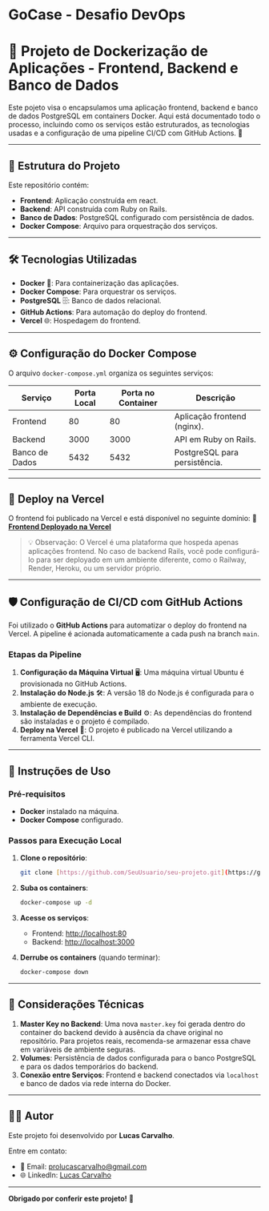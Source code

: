 # GoCase - Desafio DevOps
# 🚀 Projeto de Dockerização de Aplicações - Frontend, Backend e Banco de Dados

Este pojeto visa o encapsulamos uma aplicação frontend, backend e banco de dados PostgreSQL em containers Docker. Aqui está documentado todo o processo, incluindo como os serviços estão estruturados, as tecnologias usadas e a configuração de uma pipeline CI/CD com GitHub Actions. 🌟

---

## 📂 Estrutura do Projeto

Este repositório contém:

- **Frontend**: Aplicação construída em react.
- **Backend**: API construída com Ruby on Rails.
- **Banco de Dados**: PostgreSQL configurado com persistência de dados.
- **Docker Compose**: Arquivo para orquestração dos serviços.
<!-- - **GitHub Actions**: Pipeline CI/CD para deploy do frontend. -->

---

## 🛠️ Tecnologias Utilizadas

- **Docker** 🐳: Para containerização das aplicações.
- **Docker Compose**: Para orquestrar os serviços.
- **PostgreSQL** 🗄️: Banco de dados relacional.
- **GitHub Actions**: Para automação do deploy do frontend.
- **Vercel** 🌐: Hospedagem do frontend.

---

## ⚙️ Configuração do Docker Compose

O arquivo `docker-compose.yml` organiza os seguintes serviços:

| Serviço       | Porta Local | Porta no Container | Descrição                          |
|---------------|-------------|---------------------|--------------------------------------|
| Frontend      | 80          | 80                  | Aplicação frontend (nginx).        |
| Backend       | 3000        | 3000               | API em Ruby on Rails.              |
| Banco de Dados| 5432        | 5432               | PostgreSQL para persistência.      |


---

## 🚀 Deploy na Vercel

O frontend foi publicado na Vercel e está disponível no seguinte domínio:
🔗 **[Frontend Deployado na Vercel](https://pokeapiweb-devlucasvcarvalho.vercel.app/)**

> 💡 Observação: O Vercel é uma plataforma que hospeda apenas aplicações frontend. No caso de backend Rails, você pode configurá-lo para ser deployado em um ambiente diferente, como o Railway, Render, Heroku, ou um servidor próprio.
---

## 🛡️ Configuração de CI/CD com GitHub Actions

Foi utilizado o **GitHub Actions** para automatizar o deploy do frontend na Vercel. A pipeline é acionada automaticamente a cada push na branch `main`.

### Etapas da Pipeline
1. **Configuração da Máquina Virtual** 🖥️:  Uma máquina virtual Ubuntu é provisionada no GitHub Actions.
2. **Instalação do Node.js** 🛠️: A versão 18 do Node.js é configurada para o ambiente de execução.
3. **Instalação de Dependências e Build** ⚙️: As dependências do frontend são instaladas e o projeto é compilado.
3. **Deploy na Vercel** 🚀: O projeto é publicado na Vercel utilizando a ferramenta Vercel CLI.

---

## 📝 Instruções de Uso

### Pré-requisitos
- **Docker** instalado na máquina.
- **Docker Compose** configurado.

### Passos para Execução Local

1. **Clone o repositório**:
   ```bash
   git clone [https://github.com/SeuUsuario/seu-projeto.git](https://github.com/devlucasvcarvalho/Pokeapiweb.git)
   ```

2. **Suba os containers**:
   ```bash
   docker-compose up -d
   ```

3. **Acesse os serviços**:
   - Frontend: [http://localhost:80](http://localhost:80)
   - Backend: [http://localhost:3000](http://localhost:3000)

4. **Derrube os containers** (quando terminar):
   ```bash
   docker-compose down
   ```

---

## 📌 Considerações Técnicas

1. **Master Key no Backend**: Uma nova `master.key` foi gerada dentro do container do backend devido à ausência da chave original no repositório. Para projetos reais, recomenda-se armazenar essa chave em variáveis de ambiente seguras.
2. **Volumes**: Persistência de dados configurada para o banco PostgreSQL e para os dados temporários do backend.
3. **Conexão entre Serviços**: Frontend e backend conectados via `localhost` e banco de dados via rede interna do Docker.

---

## 🧑‍💻 Autor
Este projeto foi desenvolvido por **Lucas Carvalho**.

Entre em contato:
- 📧 Email: prolucascarvalho@gmail.com
- 🌐 LinkedIn: [Lucas Carvalho](https://www.linkedin.com/in/lucascarvalhopro/)
<!-- - 🐙 GitHub: [zerobetone01](https://github.com/zerobetone01) -->

---

**Obrigado por conferir este projeto!** 🎉
